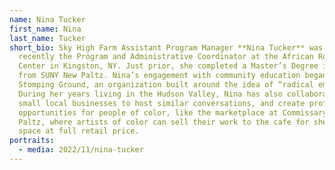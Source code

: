 ```yaml
---
name: Nina Tucker
first_name: Nina
last_name: Tucker
short_bio: Sky High Farm Assistant Program Manager **Nina Tucker** was most
  recently the Program and Administrative Coordinator at the African Roots
  Center in Kingston, NY. Just prior, she completed a Master’s Degree in English
  from SUNY New Paltz. Nina’s engagement with community education began at Camp
  Stomping Ground, an organization built around the idea of “radical empathy”.
  During her years living in the Hudson Valley, Nina has also collaborated with
  small local businesses to host similar conversations, and create profitable
  opportunities for people of color, like the marketplace at Commissary! in New
  Paltz, where artists of color can sell their work to the cafe for shelving
  space at full retail price.
portraits:
  - media: 2022/11/nina-tucker
---
```

